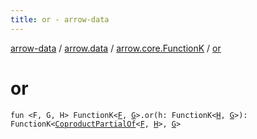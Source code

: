 ```yaml
---
title: or - arrow-data
---
```


[arrow-data](../../index.html) / [arrow.data](../index.html) / [arrow.core.FunctionK](index.html) / [or](./or.html)

# or

`fun <F, G, H> FunctionK<`[`F`](or.html#F)`, `[`G`](or.html#G)`>.or(h: FunctionK<`[`H`](or.html#H)`, `[`G`](or.html#G)`>): FunctionK<`[`CoproductPartialOf`](../-coproduct-partial-of.html)`<`[`F`](or.html#F)`, `[`H`](or.html#H)`>, `[`G`](or.html#G)`>`